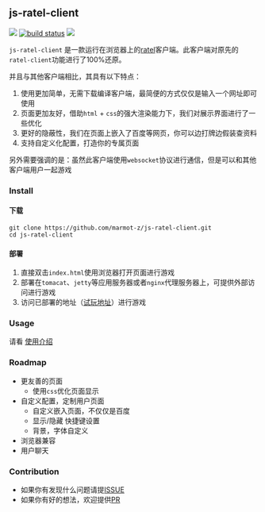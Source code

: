 ## js-ratel-client

[![](https://img.shields.io/badge/license-Apache-blue)]() [![build status](https://img.shields.io/badge/build-passing-brightgreen)]() [![](https://img.shields.io/badge/javascript-%3E%3D%20ES6-brightgreen)]()

`js-ratel-client` 是一款运行在浏览器上的[ratel](https://github.com/ainilili/ratel)客户端。此客户端对原先的`ratel-client`功能进行了100%还原。

并且与其他客户端相比，其具有以下特点：

1. 使用更加简单，无需下载编译客户端，最简便的方式仅仅是输入一个网址即可使用
2. 页面更加友好，借助`html` + `css`的强大渲染能力下，我们对展示界面进行了一些优化
3. 更好的隐蔽性，我们在页面上嵌入了百度等网页，你可以边打牌边假装查资料
4. 支持自定义化配置，打造你的专属页面

另外需要强调的是：虽然此客户端使用`websocket`协议进行通信，但是可以和其他客户端用户一起游戏


### Install

#### 下载

```shell
git clone https://github.com/marmot-z/js-ratel-client.git
cd js-ratel-client
```

#### 部署

1. 直接双击`index.html`使用浏览器打开页面进行游戏
2. 部署在`tomacat`、`jetty`等应用服务器或者`nginx`代理服务器上，可提供外部访问进行游戏
3. 访问已部署的地址（[试玩地址](http://47.103.16.48:8080/js-client/)）进行游戏


### Usage

请看 [使用介绍](./usage.md)

### Roadmap

- 更友善的页面
  - 使用`css`优化页面显示
- 自定义配置，定制用户页面
  - 自定义嵌入页面，不仅仅是百度
  - 显示/隐藏 快捷键设置
  - 背景，字体自定义
- 浏览器兼容
- 用户聊天


### Contribution

- 如果你有发现什么问题请提[ISSUE](https://github.com/marmot-z/js-ratel-client/issues)
- 如果你有好的想法，欢迎提供[PR](https://github.com/marmot-z/js-ratel-client/pulls)
